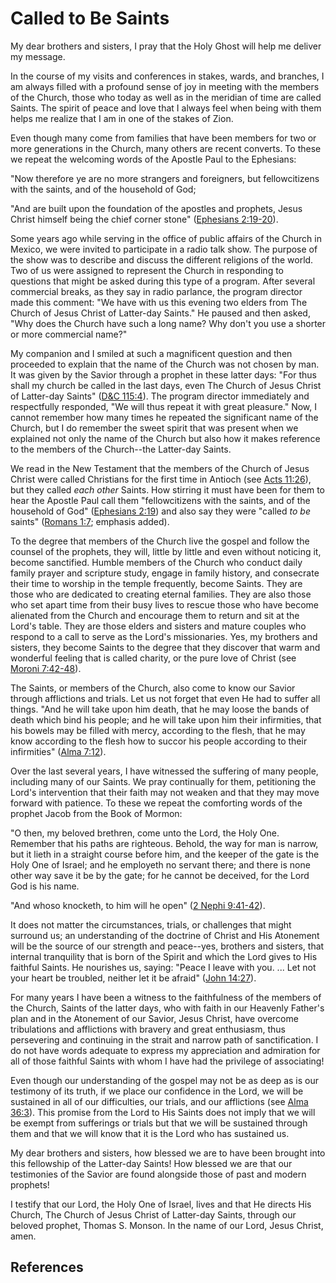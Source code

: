 # Called to Be Saints

My dear brothers and sisters, I pray that the Holy Ghost will help me deliver
my message.

In the course of my visits and conferences in stakes, wards, and branches, I
am always filled with a profound sense of joy in meeting with the members of
the Church, those who today as well as in the meridian of time are called
Saints. The spirit of peace and love that I always feel when being with them
helps me realize that I am in one of the stakes of Zion.

Even though many come from families that have been members for two or more
generations in the Church, many others are recent converts. To these we repeat
the welcoming words of the Apostle Paul to the Ephesians:

"Now therefore ye are no more strangers and foreigners, but fellowcitizens
with the saints, and of the household of God;

"And are built upon the foundation of the apostles and prophets, Jesus Christ
himself being the chief corner stone" ([Ephesians
2:19-20](/scriptures/nt/eph/2.19-20?lang=eng#18)).

Some years ago while serving in the office of public affairs of the Church in
Mexico, we were invited to participate in a radio talk show. The purpose of
the show was to describe and discuss the different religions of the world. Two
of us were assigned to represent the Church in responding to questions that
might be asked during this type of a program. After several commercial breaks,
as they say in radio parlance, the program director made this comment: "We
have with us this evening two elders from The Church of Jesus Christ of
Latter-day Saints." He paused and then asked, "Why does the Church have such a
long name? Why don't you use a shorter or more commercial name?"

My companion and I smiled at such a magnificent question and then proceeded to
explain that the name of the Church was not chosen by man. It was given by the
Savior through a prophet in these latter days: "For thus shall my church be
called in the last days, even The Church of Jesus Christ of Latter-day Saints"
([D&amp;C 115:4](/scriptures/dc-testament/dc/115.4?lang=eng#3)). The program
director immediately and respectfully responded, "We will thus repeat it with
great pleasure." Now, I cannot remember how many times he repeated the
significant name of the Church, but I do remember the sweet spirit that was
present when we explained not only the name of the Church but also how it
makes reference to the members of the Church--the Latter-day Saints.

We read in the New Testament that the members of the Church of Jesus Christ
were called Christians for the first time in Antioch (see [Acts
11:26](/scriptures/nt/acts/11.26?lang=eng#25)), but they called _each other_
Saints. How stirring it must have been for them to hear the Apostle Paul call
them "fellowcitizens with the saints, and of the household of God" ([Ephesians
2:19](/scriptures/nt/eph/2.19?lang=eng#18)) and also say they were "called _to
be_ saints" ([Romans 1:7](/scriptures/nt/rom/1.7?lang=eng#6); emphasis added).

To the degree that members of the Church live the gospel and follow the
counsel of the prophets, they will, little by little and even without noticing
it, become sanctified. Humble members of the Church who conduct daily family
prayer and scripture study, engage in family history, and consecrate their
time to worship in the temple frequently, become Saints. They are those who
are dedicated to creating eternal families. They are also those who set apart
time from their busy lives to rescue those who have become alienated from the
Church and encourage them to return and sit at the Lord's table. They are
those elders and sisters and mature couples who respond to a call to serve as
the Lord's missionaries. Yes, my brothers and sisters, they become Saints to
the degree that they discover that warm and wonderful feeling that is called
charity, or the pure love of Christ (see [Moroni
7:42-48](/scriptures/bofm/moro/7.42-48?lang=eng#41)).

The Saints, or members of the Church, also come to know our Savior through
afflictions and trials. Let us not forget that even He had to suffer all
things. "And he will take upon him death, that he may loose the bands of death
which bind his people; and he will take upon him their infirmities, that his
bowels may be filled with mercy, according to the flesh, that he may know
according to the flesh how to succor his people according to their
infirmities" ([Alma 7:12](/scriptures/bofm/alma/7.12?lang=eng#11)).

Over the last several years, I have witnessed the suffering of many people,
including many of our Saints. We pray continually for them, petitioning the
Lord's intervention that their faith may not weaken and that they may move
forward with patience. To these we repeat the comforting words of the prophet
Jacob from the Book of Mormon:

"O then, my beloved brethren, come unto the Lord, the Holy One. Remember that
his paths are righteous. Behold, the way for man is narrow, but it lieth in a
straight course before him, and the keeper of the gate is the Holy One of
Israel; and he employeth no servant there; and there is none other way save it
be by the gate; for he cannot be deceived, for the Lord God is his name.

"And whoso knocketh, to him will he open" ([2 Nephi
9:41-42](/scriptures/bofm/2-ne/9.41-42?lang=eng#40)).

It does not matter the circumstances, trials, or challenges that might
surround us; an understanding of the doctrine of Christ and His Atonement will
be the source of our strength and peace--yes, brothers and sisters, that
internal tranquility that is born of the Spirit and which the Lord gives to
His faithful Saints. He nourishes us, saying: "Peace I leave with you. ... Let
not your heart be troubled, neither let it be afraid" ([John
14:27](/scriptures/nt/john/14.27?lang=eng#26)).

For many years I have been a witness to the faithfulness of the members of the
Church, Saints of the latter days, who with faith in our Heavenly Father's
plan and in the Atonement of our Savior, Jesus Christ, have overcome
tribulations and afflictions with bravery and great enthusiasm, thus
persevering and continuing in the strait and narrow path of sanctification. I
do not have words adequate to express my appreciation and admiration for all
of those faithful Saints with whom I have had the privilege of associating!

Even though our understanding of the gospel may not be as deep as is our
testimony of its truth, if we place our confidence in the Lord, we will be
sustained in all of our difficulties, our trials, and our afflictions (see
[Alma 36:3](/scriptures/bofm/alma/36.3?lang=eng#2)). This promise from the
Lord to His Saints does not imply that we will be exempt from sufferings or
trials but that we will be sustained through them and that we will know that
it is the Lord who has sustained us.

My dear brothers and sisters, how blessed we are to have been brought into
this fellowship of the Latter-day Saints! How blessed we are that our
testimonies of the Savior are found alongside those of past and modern
prophets!

I testify that our Lord, the Holy One of Israel, lives and that He directs His
Church, The Church of Jesus Christ of Latter-day Saints, through our beloved
prophet, Thomas S. Monson. In the name of our Lord, Jesus Christ, amen.

## References

